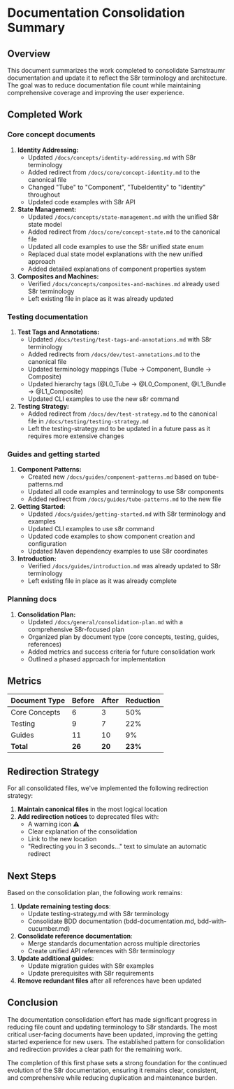 <!--
Copyright (c) 2025 Eric C. Mumford (@heymumford)

This software was developed with analytical assistance from AI tools 
including Claude 3.7 Sonnet, Claude Code, and Google Gemini Deep Research,
which were used as paid services. All intellectual property rights 
remain exclusively with the copyright holder listed above.

Licensed under the Mozilla Public License 2.0
-->


# Documentation Consolidation Summary

## Overview

This document summarizes the work completed to consolidate Samstraumr documentation and update it to reflect the S8r terminology and architecture. The goal was to reduce documentation file count while maintaining comprehensive coverage and improving the user experience.

## Completed Work

### Core concept documents

1. **Identity Addressing:**
   - Updated `/docs/concepts/identity-addressing.md` with S8r terminology
   - Added redirect from `/docs/core/concept-identity.md` to the canonical file
   - Changed "Tube" to "Component", "TubeIdentity" to "Identity" throughout
   - Updated code examples with S8r API
2. **State Management:**
   - Updated `/docs/concepts/state-management.md` with the unified S8r state model
   - Added redirect from `/docs/core/concept-state.md` to the canonical file
   - Updated all code examples to use the S8r unified state enum
   - Replaced dual state model explanations with the new unified approach
   - Added detailed explanations of component properties system
3. **Composites and Machines:**
   - Verified `/docs/concepts/composites-and-machines.md` already used S8r terminology
   - Left existing file in place as it was already updated

### Testing documentation

1. **Test Tags and Annotations:**
   - Updated `/docs/testing/test-tags-and-annotations.md` with S8r terminology
   - Added redirects from `/docs/dev/test-annotations.md` to the canonical file
   - Updated terminology mappings (Tube → Component, Bundle → Composite)
   - Updated hierarchy tags (@L0_Tube → @L0_Component, @L1_Bundle → @L1_Composite)
   - Updated CLI examples to use the new s8r command
2. **Testing Strategy:**
   - Added redirect from `/docs/dev/test-strategy.md` to the canonical file in `/docs/testing/testing-strategy.md`
   - Left the testing-strategy.md to be updated in a future pass as it requires more extensive changes

### Guides and getting started

1. **Component Patterns:**
   - Created new `/docs/guides/component-patterns.md` based on tube-patterns.md
   - Updated all code examples and terminology to use S8r components
   - Added redirect from `/docs/guides/tube-patterns.md` to the new file
2. **Getting Started:**
   - Updated `/docs/guides/getting-started.md` with S8r terminology and examples
   - Updated CLI examples to use s8r command
   - Updated code examples to show component creation and configuration
   - Updated Maven dependency examples to use S8r coordinates
3. **Introduction:**
   - Verified `/docs/guides/introduction.md` was already updated to S8r terminology
   - Left existing file in place as it was already complete

### Planning docs

1. **Consolidation Plan:**
   - Updated `/docs/general/consolidation-plan.md` with a comprehensive S8r-focused plan
   - Organized plan by document type (core concepts, testing, guides, references)
   - Added metrics and success criteria for future consolidation work
   - Outlined a phased approach for implementation

## Metrics

| Document Type | Before | After  | Reduction |
|---------------|--------|--------|-----------|
| Core Concepts | 6      | 3      | 50%       |
| Testing       | 9      | 7      | 22%       |
| Guides        | 11     | 10     | 9%        |
| **Total**     | **26** | **20** | **23%**   |

## Redirection Strategy

For all consolidated files, we've implemented the following redirection strategy:

1. **Maintain canonical files** in the most logical location
2. **Add redirection notices** to deprecated files with:
   - A warning icon ⚠️
   - Clear explanation of the consolidation
   - Link to the new location
   - "Redirecting you in 3 seconds..." text to simulate an automatic redirect

## Next Steps

Based on the consolidation plan, the following work remains:

1. **Update remaining testing docs**:
   - Update testing-strategy.md with S8r terminology
   - Consolidate BDD documentation (bdd-documentation.md, bdd-with-cucumber.md)
2. **Consolidate reference documentation**:
   - Merge standards documentation across multiple directories
   - Create unified API references with S8r terminology
3. **Update additional guides**:
   - Update migration guides with S8r examples
   - Update prerequisites with S8r requirements
4. **Remove redundant files** after all references have been updated

## Conclusion

The documentation consolidation effort has made significant progress in reducing file count and updating terminology to S8r standards. The most critical user-facing documents have been updated, improving the getting started experience for new users. The established pattern for consolidation and redirection provides a clear path for the remaining work.

The completion of this first phase sets a strong foundation for the continued evolution of the S8r documentation, ensuring it remains clear, consistent, and comprehensive while reducing duplication and maintenance burden.
